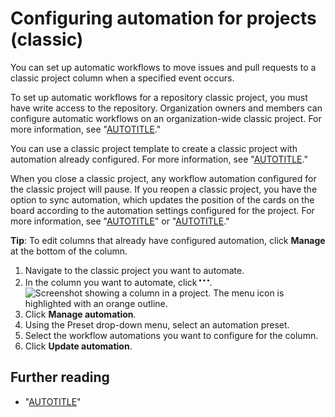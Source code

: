 # Configuring automation for projects (classic)

You can set up automatic workflows to move issues and pull requests to a classic project column when a specified event occurs.

To set up automatic workflows for a repository classic project, you must have write access to the repository. Organization owners and members can configure automatic workflows on an organization-wide classic project. For more information, see "[AUTOTITLE](/issues/organizing-your-work-with-project-boards/managing-project-boards/about-automation-for-project-boards)."

You can use a classic project template to create a classic project with automation already configured. For more information, see "[AUTOTITLE](/issues/organizing-your-work-with-project-boards/managing-project-boards/about-project-boards#templates-for-project-boards)."

When you close a classic project, any workflow automation configured for the classic project will pause. If you reopen a classic project, you have the option to sync automation, which updates the position of the cards on the board according to the automation settings configured for the project. For more information, see "[AUTOTITLE](/issues/organizing-your-work-with-project-boards/managing-project-boards/reopening-a-closed-project-board)" or "[AUTOTITLE](/issues/organizing-your-work-with-project-boards/managing-project-boards/closing-a-project-board)."

<div class="ghd-spotlight ghd-spotlight-tip border rounded-1 my-3 p-3 f5 color-border-accent-emphasis color-bg-accent">

**Tip**: To edit columns that already have configured automation, click **Manage** at the bottom of the column.

</div>

1. Navigate to the classic project you want to automate.
1. In the column you want to automate, click <svg version="1.1" width="16" height="16" viewBox="0 0 16 16" class="octicon octicon-kebab-horizontal" aria-label="Column menu" role="img"><path d="M8 9a1.5 1.5 0 1 0 0-3 1.5 1.5 0 0 0 0 3ZM1.5 9a1.5 1.5 0 1 0 0-3 1.5 1.5 0 0 0 0 3Zm13 0a1.5 1.5 0 1 0 0-3 1.5 1.5 0 0 0 0 3Z"></path></svg>.
![Screenshot showing a column in a project. The menu icon is highlighted with an orange outline.](/assets/images/help/projects/edit-column-button.png)
1. Click **Manage automation**.
1. Using the Preset drop-down menu, select an automation preset.
1. Select the workflow automations you want to configure for the column.
1. Click **Update automation**.

## Further reading

- "[AUTOTITLE](/issues/organizing-your-work-with-project-boards/managing-project-boards/about-automation-for-project-boards)"
